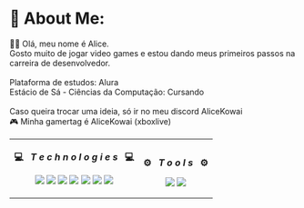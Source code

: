# 💫 About Me:
👋🏼 Olá, meu nome é Alice. <br>Gosto muito de jogar video games e estou dando meus primeiros passos na carreira de desenvolvedor.<br>
<br>
Plataforma de estudos: Alura <br/>
Estácio de Sá - Ciências da Computação: Cursando
</br>
<br>
Caso queira trocar uma ideia, só ir no meu discord AliceKowai<br>
🎮 Minha gamertag é AliceKowai (xboxlive)
<br/>
<table>
    <th>
      <p align="center">
        <p align="center">💻&ensp; <i>T e c h n o l o g i e s</i> &ensp;💻</p>
        <img src="https://img.shields.io/badge/html5-%23E34F26.svg?style=for-the-badge&logo=html5&logoColor=white" />
        <img src="https://img.shields.io/badge/css3-%231572B6.svg?style=for-the-badge&logo=css3&logoColor=white" /> 
        <img src="https://img.shields.io/badge/javascript-%23323330.svg?style=for-the-badge&logo=javascript&logoColor=%23F7DF1E" />
        <img src="https://img.shields.io/badge/GIT-E44C30?style=for-the-badge&logo=git&logoColor=white" />
        <img src="https://img.shields.io/badge/Bootstrap-563D7C?style=for-the-badge&logo=bootstrap&logoColor=white" />
        <img src="https://img.shields.io/badge/React-20232A?style=for-the-badge&logo=react&logoColor=61DAFB" />
        <img src="https://img.shields.io/badge/React_Native-20232A?style=for-the-badge&logo=react&logoColor=61DAFB" />
      </p>
    </th>
    <th>
      <p align="center">
      <p align="center">⚙️&ensp; <i>T o o l s</i> &ensp;⚙️</p>
        <img src="https://img.shields.io/badge/Visual_Studio_Code-0078D4?style=for-the-badge&logo=visual%20studio%20code&logoColor=white" />
        <img src="https://img.shields.io/badge/GitHub-100000?style=for-the-badge&logo=github&logoColor=white" />
    </th>
  </table>





<!-- Proudly created with GPRM ( https://gprm.itsvg.in ) -->
